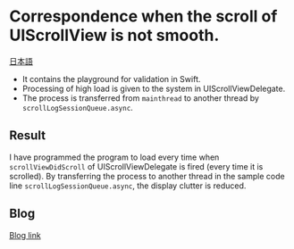 # Correspondence when the scroll of UIScrollView is not smooth.

[日本語](README.ja.md)
 
- It contains the playground for validation in Swift.
- Processing of high load is given to the system in UIScrollViewDelegate.
- The process is transferred from `mainthread` to another thread by` scrollLogSessionQueue.async`.


## Result

I have programmed the program to load every time when `scrollViewDidScroll` of UIScrollViewDelegate is fired (every time it is scrolled).
By transferring the process to another thread in the sample code line `scrollLogSessionQueue.async`, the display clutter is reduced. 


## Blog

[Blog link](https://rc-code.info/ios/post-236/)
